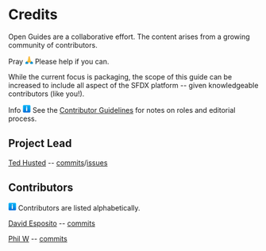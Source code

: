 # Credits

Open Guides are a collaborative effort. The content arises from a growing community of contributors. 

Pray ![(pray)](pray-16px.png) Please help if you can. 

While the current focus is packaging, the scope of this guide can be increased to include all aspect of the SFDX platform -- given knowledgeable contributors (like you!). 

Info ![(info)](info-16px.png) See the [Contributor Guidelines](CONTRIBUTOR_GUIDELINES.md) for notes on roles and editorial process.

## Project Lead

[Ted Husted](https://github.com/tedhusted) -- [commits](https://github.com/DreamOps/og-sfdx/commits?author=TedHusted)/[issues](https://github.com/DreamOps/og-sfdx/issues?q=author%3ATedHusted)

## Contributors

![(info)](info-16px.png) Contributors are listed alphabetically.

[David Esposito](https://github.com/daveespo) -- [commits](https://github.com/DreamOps/og-sfdx/commit/24cfa714fac19d542f9ab4384e2a8f14d67db7d8)

[Phil W](https://github.com/sirephil) -- [commits](https://github.com/DreamOps/og-sfdx/commit/24cfa714fac19d542f9ab4384e2a8f14d67db7d8)

